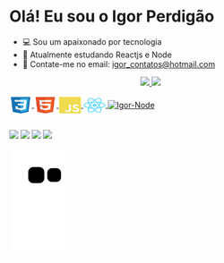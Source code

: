 # Olá! Eu sou o Igor Perdigão

- 💻 Sou um apaixonado por tecnologia
- 📖 Atualmente estudando Reactjs e Node
- 📧 Contate-me no email: igor_contatos@hotmail.com

<div align="center">
  <a href="https://github.com/Hashtag-Igor">
  <img height="180em" src="https://github-readme-stats.vercel.app/api?username=hashtag-igor&show_icons=true&theme=dark&include_all_commits=true&count_private=true"/>
  <img height="180em" src="https://github-readme-stats.vercel.app/api/top-langs/?username=Hashtag-Igor&layout=compact&langs_count=7&theme=dark"/>
</div>
    
  
  <div style="display: inline_block"><br>
    <img align="center" alt="Igor-CSS" height="30" width="40" src="https://raw.githubusercontent.com/devicons/devicon/master/icons/css3/css3-original.svg">
    <img align="center" alt="Igor-HTML" height="30" width="40" src="https://raw.githubusercontent.com/devicons/devicon/master/icons/html5/html5-original.svg">
    <img align="center" alt="Igor-Js" height="30" width="40" src="https://raw.githubusercontent.com/devicons/devicon/master/icons/javascript/javascript-plain.svg">
    <img align="center" alt="Igor-React" height="30" width="40" src="https://raw.githubusercontent.com/devicons/devicon/master/icons/react/react-original.svg">
    <img align="center" alt="Igor-Node" height="30" width="40" src="https://cdn.jsdelivr.net/gh/devicons/devicon/icons/nodejs/nodejs-original.svg">
  </div>
  
  ##
  
  <div> 
  <a href="https://instagram.com/hashtag_igor" target="_blank"><img src="https://img.shields.io/badge/-Instagram-%23E4405F?style=for-the-badge&logo=instagram&logoColor=white" target="_blank"></a>
  <a href = "mailto:igor_contatos@hotmail.com"><img src="https://img.shields.io/badge/Microsoft_Outlook-0078D4?style=for-the-badge&logo=microsoft-outlook&logoColor=white" target="_blank"></a>
  <a href="https://www.linkedin.com/in/igor-perdigao-silva" target="_blank"><img src="https://img.shields.io/badge/-LinkedIn-%230077B5?style=for-the-badge&logo=linkedin&logoColor=white" target="_blank"></a> 
  <a href="https://web.telegram.org/z/" target="_blank"><img src="https://img.shields.io/badge/Telegram-2CA5E0?style=for-the-badge&logo=telegram&logoColor=white" target="_blank">   </a>
  
  ![Snake animation](https://github.com/rafaballerini/rafaballerini/blob/output/github-contribution-grid-snake.svg)
</div>
